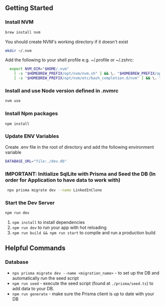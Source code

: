 ## Getting Started

### Install NVM

```zsh
brew install nvm
```

You should create NVM's working directory if it doesn't exist
```zsh
mkdir ~/.nvm
```

Add the following to your shell profile e.g. ~/.profile or ~/.zshrc:
```zsh
  export NVM_DIR="$HOME/.nvm"
    [ -s "$HOMEBREW_PREFIX/opt/nvm/nvm.sh" ] && \. "$HOMEBREW_PREFIX/opt/nvm/nvm.sh" # This loads nvm
    [ -s "$HOMEBREW_PREFIX/opt/nvm/etc/bash_completion.d/nvm" ] && \. "$HOMEBREW_PREFIX/opt/nvm/etc/bash_completion.d/nvm" # This loads nvm bash_completion
```

### Install and use Node version defined in .nvmrc
```zsh
nvm use
```

### Install Npm packages
```zsh
npm install
```

### Update ENV Variables
Create .env file in the root of directory and add the following environment variable
```zsh
DATABASE_URL="file:./dev.db"
```

### IMPORTANT: Initialize SqlLite with Prisma and Seed the DB (In order for Application to have data to work with)
```zsh
 npx prisma migrate dev --name LinkedInClone
```

### Start the Dev Server
```zsh
npm run dev
```

1. `npm install` to install dependencies
2. `npm run dev` to run your app with hot reloading
3. `npm run build && npm run start` to compile and run a production build

## Helpful Commands

### Database

- `npx prisma migrate dev --name <migration_name>` - to set up the DB and automatically run the seed script
- `npm run seed` - execute the seed script (found at `./prisma/seed.ts`) to add data to your DB.
- `npm run generate` - make sure the Prisma client is up to date with your DB
